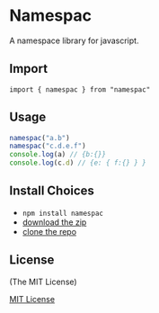 # Namespac
A namespace library for javascript.

## Import
`import { namespac } from "namespac"`

## Usage
```ts
namespac("a.b")
namespac("c.d.e.f")
console.log(a) // {b:{}}
console.log(c.d) // {e: { f:{} } }
```

## Install Choices
- `npm install namespac`
- [download the zip](https://github.com/alfmoh/namespac/archive/master.zip)
- [clone the repo](https://github.com/alfmoh/namespac.git)

## License

(The MIT License)

[MIT License](https://alfmo.mit-license.org/)